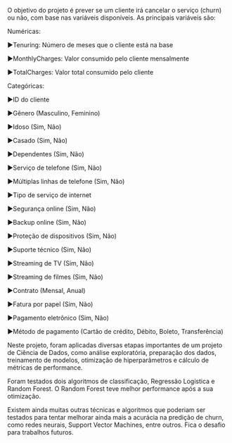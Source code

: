 O objetivo do projeto é prever se um cliente irá cancelar o serviço (churn) ou não, com base nas variáveis disponíveis. As principais variáveis são:

Numéricas:

►Tenuring: Número de meses que o cliente está na base

►MonthlyCharges: Valor consumido pelo cliente mensalmente

►TotalCharges: Valor total consumido pelo cliente


Categóricas:


►ID do cliente

►Gênero (Masculino, Feminino)

►Idoso (Sim, Não)

►Casado (Sim, Não)

►Dependentes (Sim, Não)

►Serviço de telefone (Sim, Não)

►Múltiplas linhas de telefone (Sim, Não)

►Tipo de serviço de internet

►Segurança online (Sim, Não)

►Backup online (Sim, Não)

►Proteção de dispositivos (Sim, Não)

►Suporte técnico (Sim, Não)

►Streaming de TV (Sim, Não)

►Streaming de filmes (Sim, Não)

►Contrato (Mensal, Anual)

►Fatura por papel (Sim, Não)

►Pagamento eletrônico (Sim, Não)

►Método de pagamento (Cartão de crédito, Débito, Boleto, Transferência)

Neste projeto, foram aplicadas diversas etapas importantes de um projeto de Ciência de Dados, como análise exploratória, preparação dos dados, treinamento de modelos, otimização de hiperparâmetros e cálculo de métricas de performance.

Foram testados dois algoritmos de classificação, Regressão Logística e Random Forest. O Random Forest teve melhor performance após a sua otimização.

Existem ainda muitas outras técnicas e algoritmos que poderiam ser testados para tentar melhorar ainda mais a acurácia na predição de churn, como redes neurais, Support Vector Machines, entre outros. Fica o desafio para trabalhos futuros.

